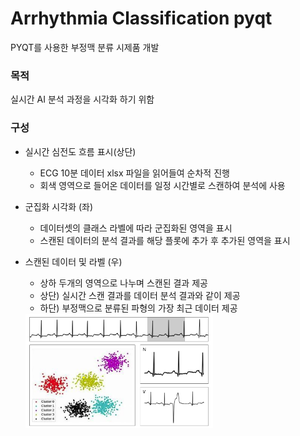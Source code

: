 # Arrhythmia Classification pyqt
PYQT를 사용한 부정맥 분류 시제품 개발

### 목적
실시간 AI 분석 과정을 시각화 하기 위함

### 구성
- 실시간 심전도 흐름 표시(상단)
  * ECG 10분 데이터 xlsx 파일을 읽어들여 순차적 진행
  * 회색 영역으로 들어온 데이터를 일정 시간별로 스캔하여 분석에 사용

- 군집화 시각화 (좌)
  * 데이터셋의 클래스 라벨에 따라 군집화된 영역을 표시
  * 스캔된 데이터의 분석 결과를 해당 플롯에 추가 후 추가된 영역을 표시

- 스캔된 데이터 및 라벨 (우)
  * 상하 두개의 영역으로 나누며 스캔된 결과 제공
  * 상단) 실시간 스캔 결과를 데이터 분석 결과와 같이 제공
  * 하단) 부정맥으로 분류된 파형의 가장 최근 데이터 제공

  <img src="./asset/blueprint.png" width="300px">

